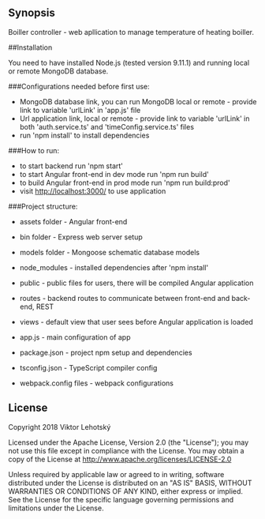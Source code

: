 ## Synopsis

Boiller controller - web apllication to manage temperature of heating boiller.

##Installation

You need to have installed Node.js (tested version 9.11.1) and running local or remote MongoDB database.

###Configurations needed before first use:

 - MongoDB database link, you can run MongoDB local or remote - provide link to variable 'urlLink' in 'app.js' file
 - Url application link, local or remote - provide link to variable 'urlLink' in both 'auth.service.ts' and 'timeConfig.service.ts' files
 - run 'npm install' to install dependencies


###How to run:

 - to start backend run 'npm start'
 - to start Angular front-end in dev mode run 'npm run build'
 - to build Angular front-end in prod mode run 'npm run build:prod'
 - visit [http://localhost:3000/](http://localhost:3000/) to use application


###Project structure:

* assets folder - Angular front-end
* bin folder - Express web server setup
* models folder - Mongoose schematic database models
* node_modules - installed dependencies after 'npm install'
* public - public files for users, there will be compiled Angular application
* routes - backend routes to communicate between front-end and back-end, REST
* views - default view that user sees before Angular application is loaded

* app.js - main configuration of app
* package.json - project npm setup and dependencies
* tsconfig.json - TypeScript compiler config
* webpack.config files - webpack configurations


## License

Copyright 2018 Viktor Lehotský

Licensed under the Apache License, Version 2.0 (the "License"); you may not use this file except in compliance with the License. You may obtain a copy of the License at http://www.apache.org/licenses/LICENSE-2.0

Unless required by applicable law or agreed to in writing, software distributed under the License is distributed on an "AS IS" BASIS, WITHOUT WARRANTIES OR CONDITIONS OF ANY KIND, either express or implied. See the License for the specific language governing permissions and limitations under the License.